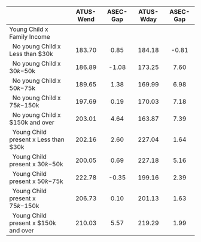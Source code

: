 
|                      |    ATUS-Wend |     ASEC-Gap |    ATUS-Wday |     ASEC-Gap |
| -------------------- | :----------: | :----------: | :----------: | :----------: |
| Young Child x Family Income |              |              |              |              |
| &nbsp;&nbsp;No young Child x Less than $30k |       183.70 |         0.85 |       184.18 |        -0.81 |
| &nbsp;&nbsp;No young Child x $30k-$50k |       186.89 |        -1.08 |       173.25 |         7.60 |
| &nbsp;&nbsp;No young Child x $50k-$75k |       189.65 |         1.38 |       169.99 |         6.98 |
| &nbsp;&nbsp;No young Child x $75k-$150k |       197.69 |         0.19 |       170.03 |         7.18 |
| &nbsp;&nbsp;No young Child x $150k and over |       203.01 |         4.64 |       163.87 |         7.39 |
| &nbsp;&nbsp;Young Child present x Less than $30k |       202.16 |         2.60 |       227.04 |         1.64 |
| &nbsp;&nbsp;Young Child present x $30k-$50k |       200.05 |         0.69 |       227.18 |         5.16 |
| &nbsp;&nbsp;Young Child present x $50k-$75k |       222.78 |        -0.35 |       199.16 |         2.39 |
| &nbsp;&nbsp;Young Child present x $75k-$150k |       206.73 |         0.10 |       201.13 |         1.63 |
| &nbsp;&nbsp;Young Child present x $150k and over |       210.03 |         5.57 |       219.29 |         1.99 |

